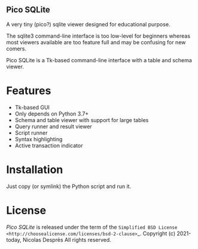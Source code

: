Pico SQLite
------------

A very tiny (pico?) sqlite viewer designed for educational
purpose.

The sqlite3 command-line interface is too low-level for beginners
whereas most viewers available are too feature full and may be
confusing for new comers.

Pico SQLite is a Tk-based command-line interface with a table and
schema viewer.

# Features
- Tk-based GUI
- Only depends on Python 3.7+
- Schema and table viewer with support for large tables
- Query runner and result viewer
- Script runner
- Syntax highlighting
- Active transaction indicator

# Installation

Just copy (or symlink) the Python script and run it.

# License

*Pico SQLite* is released under the term of the
`Simplified BSD License <http://choosealicense.com/licenses/bsd-2-clause>`_.
Copyright (c) 2021-today, Nicolas Desprès
All rights reserved.

